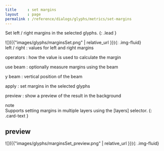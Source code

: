 ```yaml
---
title     : set margins
layout    : page
permalink : /reference/dialogs/glyphs/metrics/set-margins
---
```


Set left / right margins in the selected glyphs.
{: .lead }


<div class='row'>

<div class='col-sm-4' markdown='1'>
![]({{"images/glyphs/marginsSet.png" | relative_url }}){: .img-fluid}
</div>

<div class='col-sm-8' markdown='1'>
left / right
: values for left and right margins

operators
: how the value is used to calculate the margin

use beam
: optionally measure margins using the beam

y beam
: vertical position of the beam

apply
: set margins in the selected glyphs

preview
: show a preview of the result in the background
</div>

</div>


<div class="card bg-light my-3 rounded-0">
<div class="card-header">note</div>
<div class="card-body" markdown='1'>
Supports setting margins in multiple layers using the [layers] selector.
{: .card-text }
</div>
</div>

[layers]: ../../modifiers/layers/


preview
-------

![]({{"images/glyphs/marginsSet_preview.png" | relative_url }}){: .img-fluid}
